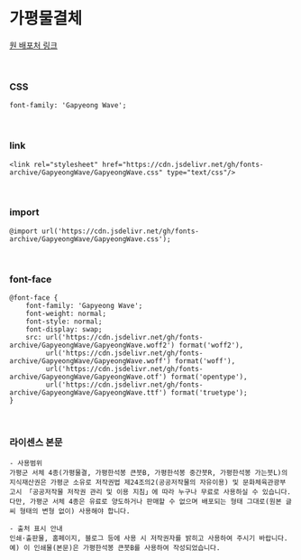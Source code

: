# 가평물결체

[원 배포처 링크](https://www.gp.go.kr/portal/contents.do?key=2410)

&nbsp;

### CSS

```
font-family: 'Gapyeong Wave';
```

&nbsp;

### link

```
<link rel="stylesheet" href="https://cdn.jsdelivr.net/gh/fonts-archive/GapyeongWave/GapyeongWave.css" type="text/css"/>
```

&nbsp;

### import

```
@import url('https://cdn.jsdelivr.net/gh/fonts-archive/GapyeongWave/GapyeongWave.css');
```

&nbsp;

### font-face

```
@font-face {
    font-family: 'Gapyeong Wave';
    font-weight: normal;
    font-style: normal;
    font-display: swap;
    src: url('https://cdn.jsdelivr.net/gh/fonts-archive/GapyeongWave/GapyeongWave.woff2') format('woff2'),
         url('https://cdn.jsdelivr.net/gh/fonts-archive/GapyeongWave/GapyeongWave.woff') format('woff'),
         url('https://cdn.jsdelivr.net/gh/fonts-archive/GapyeongWave/GapyeongWave.otf') format('opentype'),
         url('https://cdn.jsdelivr.net/gh/fonts-archive/GapyeongWave/GapyeongWave.ttf') format('truetype');
}
```

&nbsp;

### 라이센스 본문

```
- 사용범위
가평군 서체 4종(가평물결, 가평한석봉 큰붓B, 가평한석봉 중간붓R, 가평한석봉 가는붓L)의 지식재산권은 가평군 소유로 저작권법 제24조의2(공공저작물의 자유이용) 및 문화체육관광부 고시 「공공저작물 저작권 관리 및 이용 지침」에 따라 누구나 무료로 사용하실 수 있습니다.
다만, 가평군 서체 4종은 유료로 양도하거나 판매할 수 없으며 배포되는 형태 그대로(원본 글씨 형태의 변형 없이) 사용해야 합니다.

- 출처 표시 안내
인쇄·출판물, 홈페이지, 블로그 등에 사용 시 저작권자를 밝히고 사용하여 주시기 바랍니다.
예) 이 인쇄물(본문)은 가평한석봉 큰붓B를 사용하여 작성되었습니다.
```
